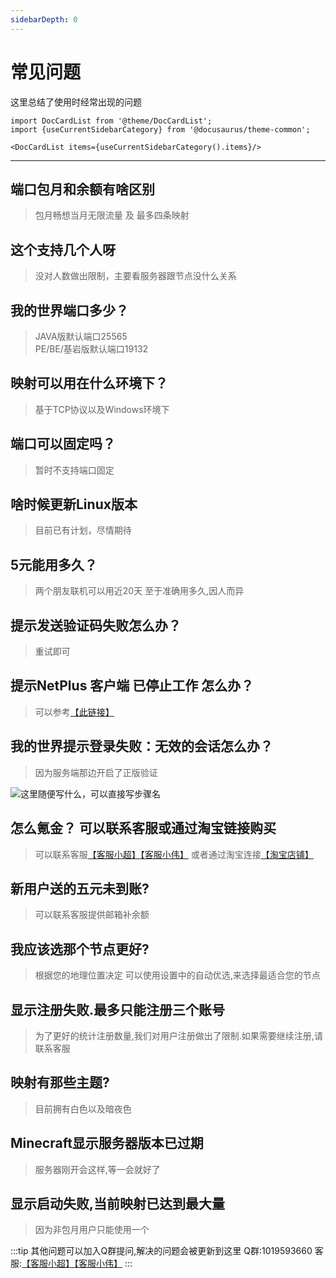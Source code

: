 ```yaml
---
sidebarDepth: 0
---
```


# 常见问题

这里总结了使用时经常出现的问题

```mdx-code-block
import DocCardList from '@theme/DocCardList';
import {useCurrentSidebarCategory} from '@docusaurus/theme-common';

<DocCardList items={useCurrentSidebarCategory().items}/>
```

---

## 端口包月和余额有啥区别
> 包月畅想当月无限流量 及 最多四条映射

## 这个支持几个人呀
> 没对人数做出限制，主要看服务器跟节点没什么关系

## 我的世界端口多少？
> JAVA版默认端口25565   
> PE/BE/基岩版默认端口19132

## 映射可以用在什么环境下？
> 基于TCP协议以及Windows环境下

## 端口可以固定吗？
> 暂时不支持端口固定

## 啥时候更新Linux版本
> 目前已有计划，尽情期待

## 5元能用多久？
> 两个朋友联机可以用近20天 至于准确用多久,因人而异

## 提示发送验证码失败怎么办？
> 重试即可

## 提示NetPlus 客户端 已停止工作 怎么办？
> 可以参考[【此链接】](https://zhidao.baidu.com/question/1366465077364459979.html)

## 我的世界提示登录失败：无效的会话怎么办？
> 因为服务端那边开启了正版验证

![这里随便写什么，可以直接写步骤名](img/faq-1.png)

## 怎么氪金？ 可以联系客服或通过淘宝链接购买 
> 可以联系客服[【客服小超】](http://wpa.qq.com/msgrd?v=3&uin=672183160&site=qq&menu=yes)[【客服小伟】](http://wpa.qq.com/msgrd?v=3&uin=1666633881&site=qq&menu=yes) 或者通过淘宝连接[【淘宝店铺】](https://item.taobao.com/item.htm?spm=a1z10.1-c.w4004-22409864018.2.67477092FAdx3v&id=611262672455)

## 新用户送的五元未到账? 
> 可以联系客服提供邮箱补余额

## 我应该选那个节点更好? 
> 根据您的地理位置决定 可以使用设置中的自动优选,来选择最适合您的节点

## 显示注册失败.最多只能注册三个账号
> 为了更好的统计注册数量,我们对用户注册做出了限制.如果需要继续注册,请联系客服

## 映射有那些主题?
> 目前拥有白色以及暗夜色

## Minecraft显示服务器版本已过期
> 服务器刚开会这样,等一会就好了

## 显示启动失败,当前映射已达到最大量
> 因为非包月用户只能使用一个

:::tip
其他问题可以加入Q群提问,解决的问题会被更新到这里 Q群:1019593660 客服:[【客服小超】](http://wpa.qq.com/msgrd?v=3&uin=672183160&site=qq&menu=yes)[【客服小伟】](http://wpa.qq.com/msgrd?v=3&uin=1666633881&site=qq&menu=yes)
:::